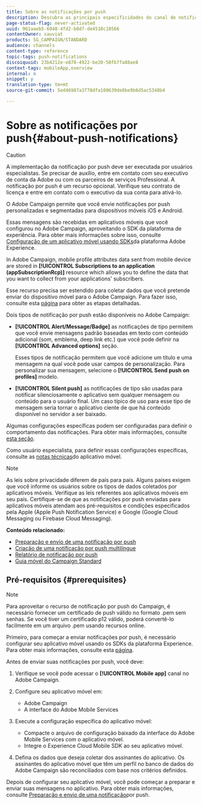 ```yaml
---
title: Sobre as notificações por push
description: Descubra as principais especificidades do canal de notificação por push no Adobe Campaign.
page-status-flag: never-activated
uuid: 961aaeb5-6948-4fd2-b8d7-de4510c10566
contentOwner: sauviat
products: SG_CAMPAIGN/STANDARD
audience: channels
content-type: reference
topic-tags: push-notifications
discoiquuid: 23b4212e-e878-4922-be20-50fb7fa88ae8
context-tags: mobileApp,overview
internal: n
snippet: y
translation-type: tm+mt
source-git-commit: 5ed46987a3778dfa100639de8be9b6d5ac5348b4

---
```



# Sobre as notificações por push{#about-push-notifications}

>[!CAUTION]
>
>A implementação da notificação por push deve ser executada por usuários especialistas. Se precisar de auxílio, entre em contato com seu executivo de conta da Adobe ou com os parceiros de serviços Professional. A notificação por push é um recurso opcional. Verifique seu contrato de licença e entre em contato com o executivo da sua conta para ativá-lo.

O Adobe Campaign permite que você envie notificações por push personalizadas e segmentadas para dispositivos móveis iOS e Android.

Essas mensagens são recebidas em aplicativos móveis que você configurou no Adobe Campaign, aproveitando o SDK da plataforma de experiência. Para obter mais informações sobre isso, consulte [Configuração de um aplicativo móvel usando SDKs](https://helpx.adobe.com/campaign/kb/configuring-app-sdk.html)da plataforma Adobe Experience.

In Adobe Campaign, mobile profile attributes data sent from mobile device are stored in **[!UICONTROL Subscriptions to an application (appSubscriptionRcp)]** resource which allows you to define the data that you want to collect from your applications&#39; subscribers.

Esse recurso precisa ser estendido para coletar dados que você pretende enviar do dispositivo móvel para o Adobe Campaign. Para fazer isso, consulte esta [página](../../developing/using/extending-the-subscriptions-to-an-application-resource.md) para obter as etapas detalhadas.

Dois tipos de notificação por push estão disponíveis no Adobe Campaign:

* **[!UICONTROL Alert/Message/Badge]** as notificações de tipo permitem que você envie mensagens padrão baseadas em texto com conteúdo adicional (som, emblema, deep link etc.) que você pode definir na **[!UICONTROL Advanced options]** seção.

   Esses tipos de notificação permitem que você adicione um título e uma mensagem na qual você pode usar campos de personalização. Para personalizar sua mensagem, selecione o **[!UICONTROL Send push on profiles]** modelo.

* **[!UICONTROL Silent push]** as notificações de tipo são usadas para notificar silenciosamente o aplicativo sem qualquer mensagem ou conteúdo para o usuário final. Um caso típico de uso para esse tipo de mensagem seria tornar o aplicativo ciente de que há conteúdo disponível no servidor a ser baixado.

Algumas configurações específicas podem ser configuradas para definir o comportamento das notificações. Para obter mais informações, consulte [esta seção](../../channels/using/customizing-a-push-notification.md).

Como usuário especialista, para definir essas configurações específicas, consulte as [notas técnicas](https://helpx.adobe.com/campaign/kb/acs-article-list.html)do aplicativo móvel.

>[!NOTE]
>
>As leis sobre privacidade diferem de país para país. Alguns países exigem que você informe os usuários sobre os tipos de dados coletados por aplicativos móveis. Verifique as leis referentes aos aplicativos móveis em seu país. Certifique-se de que as notificações por push enviadas para aplicativos móveis atendam aos pré-requisitos e condições especificados pela Apple (Apple Push Notification Service) e Google (Google Cloud Messaging ou Firebase Cloud Messaging).

**Conteúdo relacionado:**

* [Preparação e envio de uma notificação por push](../../channels/using/preparing-and-sending-a-push-notification.md)
* [Criação de uma notificação por push multilíngue](../../channels/using/creating-a-multilingual-push-notification.md)
* [Relatório de notificação por push](../../reporting/using/push-notification-report.md)
* [Guia móvel do Campaign Standard](https://helpx.adobe.com/campaign/kb/acs-mobile.html)

## Pré-requisitos {#prerequisites}

>[!NOTE]
>Para aproveitar o recurso de notificação por push do Campaign, é necessário fornecer um certificado de push válido no formato .pem sem senhas.
Se você tiver um certificado p12 válido, poderá convertê-lo facilmente em um arquivo .pem usando recursos online.

Primeiro, para começar a enviar notificações por push, é necessário configurar seu aplicativo móvel usando os SDKs da plataforma Experience. Para obter mais informações, consulte esta [página](https://helpx.adobe.com/campaign/kb/configuring-app-sdk.html).

Antes de enviar suas notificações por push, você deve:

1. Verifique se você pode acessar o **[!UICONTROL Mobile app]** canal no Adobe Campaign.
1. Configure seu aplicativo móvel em:

   * Adobe Campaign
   * A interface do Adobe Mobile Services

1. Execute a configuração específica do aplicativo móvel:

   * Compacte o arquivo de configuração baixado da interface do Adobe Mobile Services com o aplicativo móvel.
   * Integre o Experience Cloud Mobile SDK ao seu aplicativo móvel.

1. Defina os dados que deseja coletar dos assinantes do aplicativo. Os assinantes do aplicativo móvel que têm um perfil no banco de dados do Adobe Campaign são reconciliados com base nos critérios definidos.

Depois de configurar seu aplicativo móvel, você pode começar a preparar e enviar suas mensagens no aplicativo. Para obter mais informações, consulte [Preparação e envio de uma notificação](../../channels/using/preparing-and-sending-a-push-notification.md)por push.
